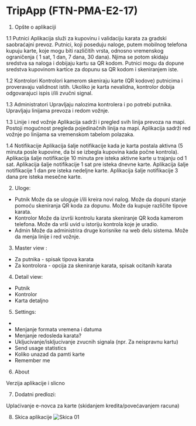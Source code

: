 ﻿# TripApp (FTN-PMA-E2-17)

1. Opšte o aplikaciji

1.1 Putnici
 Aplikacija služi za kupovinu i validaciju karata za gradski saobraćajni prevoz. Putnici, koji poseduju naloge, putem mobilnog telefona kupuju karte, koje mogu biti različitih vrsta, odnosno vremenskog ograničenja ( 1 sat, 1 dan, 7 dana, 30 dana). Njima se potom skidaju sredstva sa naloga i dobijaju kartu sa QR kodom. Putnici mogu da dopune sredstva kupovinom kartice za dopunu sa QR kodom i skeniranjem iste.

1.2 Kontrolori
Kontrolori kamerom skeniraju karte (QR kodove) putnicima i proveravaju validnost istih. Ukoliko je karta nevalidna, kontrolor dobija odgovarajuci ispis i/ili zvučni signal.

1.3 Administratori
Upravljaju nalozima kontrolera i po potrebi putnika.
Upravljaju linijama prevoza i redom vožnje.

1.3 Linije i red vožnje
Aplikacija sadrži i pregled svih linija prevoza na mapi. Postoji mogućnost pregleda pojedinačnih linija na mapi.
Aplikacija sadrži red vožnje po linijama sa vremenskom tabelom polazaka.

1.4 Notifikacije
Aplikacija šalje notifikacije kada je karta postala aktivna (5 minuta posle kupovine, da bi se izbegla kupovina kada počne kontrola).
Aplikacija šalje notifikacije 10 minuta pre isteka aktivne karte u trajanju od 1 sat.
Aplikacija šalje notifikacije 1 sat pre isteka dnevne karte.
Aplikacija šalje notifikacije 1 dan pre isteka nedeljne karte.
Aplikacija šalje notifikacije 3 dana pre isteka mesečne karte.

2. Uloge:

- Putnik
  Može da se uloguje i/ili kreira novi nalog.
  Može da dopuni stanje pomoću skeniranja QR koda za dopunu.
  Može da kupuje različite tipove karata.
- Kontrolor
  Može da izvrši kontrolu karata skeniranje QR koda kamerom telefona.
  Može da vrši uvid u istoriju kontrola koje je uradio.
- Admin 
  Može da administrira druge korisnike na web delu sistema.
  Može da menja linije i red vožnje.

3. Master view :

- Za putnika -  spisak tipova karata
- Za kontrolora - opcija za skeniranje karata, spisak ocitanih karata

4. Detail view:

- Putnik
- Kontrolor
- Karta detaljno

5. Settings:

- 
- Menjanje formata vremena i datuma
- Menjanje redosleda karata?
- Ukljucivanje/iskljucivanje zvucnih signala (npr. Za neispravnu kartu)
- Send usage statistics
- Koliko unazad da pamti karte
- Remember me

6. About

 Verzija aplikacije i slicno



7. Dodatni predlozi:

 Uplaćivanje e-novca za karte (skidanjem kredita/povećavanjem racuna)


8. Skica aplikacije
![Skica 01](https://github.com/sergiosuperstar/FTN-PMA-E2-17/blob/master/Documentation/Images/Android%20App%20-%20Skica%20%231.png "skica 01")
